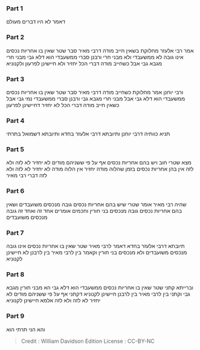 
### Part 1
דאמר לא היו דברים מעולם

### Part 2
אמר רבי אלעזר מחלוקת בשאין חייב מודה דרבי מאיר סבר שטר שאין בו אחריות נכסים אינו גובה לא ממשעבדי ולא מבני חרי ורבנן סברי ממשעבדי הוא דלא גבי מבני חרי מגבא גבי אבל כשחייב מודה דברי הכל יחזיר ולא חיישינן לפרעון ולקנוניא

### Part 3
ורבי יוחנן אמר מחלוקת כשחייב מודה דרבי מאיר סבר שטר שאין בו אחריות נכסים ממשעבדי הוא דלא גבי אבל מבני חרי מגבא גבי ורבנן סברי ממשעבדי נמי גבי אבל כשאין חייב מודה דברי הכל לא יחזיר דחיישינן לפרעון

### Part 4
תניא כוותיה דרבי יוחנן ותיובתא דרבי אלעזר בחדא ותיובתא דשמואל בתרתי

### Part 5
מצא שטרי חוב ויש בהם אחריות נכסים אף על פי ששניהם מודים לא יחזיר לא לזה ולא לזה אין בהן אחריות נכסים בזמן שהלוה מודה יחזיר אין הלוה מודה לא יחזיר לא לזה ולא לזה דברי רבי מאיר

### Part 6
שהיה רבי מאיר אומר שטרי שיש בהם אחריות נכסים גובה מנכסים משועבדים ושאין בהם אחריות נכסים גובה מנכסים בני חורין וחכמים אומרים אחד זה ואחד זה גובה מנכסים משועבדים

### Part 7
תיובתא דרבי אלעזר בחדא דאמר לרבי מאיר שטר שאין בו אחריות נכסים אינו גובה מנכסים משועבדים ולא מנכסים בני חורין וקאמר בין לרבי מאיר בין לרבנן לא חיישינן לקנוניא

### Part 8
וברייתא קתני שטר שאין בו אחריות נכסים ממשעבדי הוא דלא גבי הא מבני חורין מגבא גבי וקתני בין לרבי מאיר בין לרבנן חיישינן לקנוניא דקתני אף על פי ששניהם מודים לא יחזיר לא לזה ולא לזה אלמא חיישינן לקנוניא

### Part 9
והא הני תרתי הוא

>Credit : William Davidson Edition
>License : CC-BY-NC